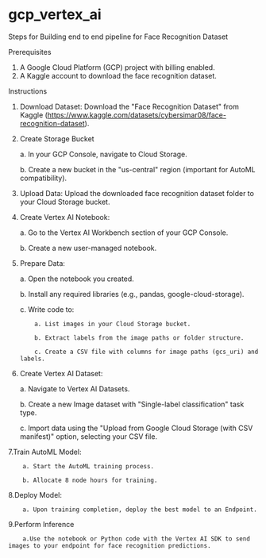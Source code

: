 # gcp_vertex_ai

Steps for Building end to end pipeline for Face Recognition Dataset

Prerequisites
  1. A Google Cloud Platform (GCP) project with billing enabled.
  2. A Kaggle account to download the face recognition dataset.
     
Instructions
  1. Download Dataset: Download the "Face Recognition Dataset" from Kaggle (https://www.kaggle.com/datasets/cybersimar08/face-recognition-dataset).

  2. Create Storage Bucket
     
       a. In your GCP Console, navigate to Cloud Storage.

       b. Create a new bucket in the "us-central" region (important for AutoML compatibility).

  4. Upload Data: Upload the downloaded face recognition dataset folder to your Cloud Storage bucket.

  5. Create Vertex AI Notebook:
     
        a. Go to the Vertex AI Workbench section of your GCP Console.
     
        b. Create a new user-managed notebook.

  7. Prepare Data:

        a. Open the notebook you created.
     
        b. Install any required libraries (e.g., pandas, google-cloud-storage).
     
        c. Write code to:
     
             a. List images in your Cloud Storage bucket.
     
             b. Extract labels from the image paths or folder structure.
     
             c. Create a CSV file with columns for image paths (gcs_uri) and labels.

  9. Create Vertex AI Dataset:
      
        a. Navigate to Vertex AI Datasets.
     
        b. Create a new Image dataset with "Single-label classification" task type.
     
        c. Import data using the "Upload from Google Cloud Storage (with CSV manifest)" option, selecting your CSV file.

  7.Train AutoML Model:
  
        a. Start the AutoML training process.
        
        b. Allocate 8 node hours for training.

  8.Deploy Model:
  
        a. Upon training completion, deploy the best model to an Endpoint.

  9.Perform Inference
  
        a.Use the notebook or Python code with the Vertex AI SDK to send images to your endpoint for face recognition predictions.
